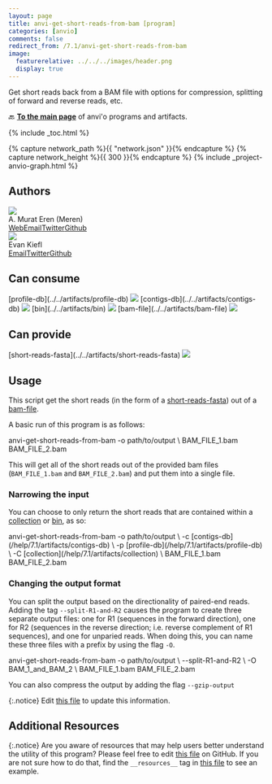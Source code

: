 ```yaml
---
layout: page
title: anvi-get-short-reads-from-bam [program]
categories: [anvio]
comments: false
redirect_from: /7.1/anvi-get-short-reads-from-bam
image:
  featurerelative: ../../../images/header.png
  display: true
---
```


Get short reads back from a BAM file with options for compression, splitting of forward and reverse reads, etc.

🔙 **[To the main page](../../)** of anvi'o programs and artifacts.


{% include _toc.html %}
<div id="svg" class="subnetwork"></div>
{% capture network_path %}{{ "network.json" }}{% endcapture %}
{% capture network_height %}{{ 300 }}{% endcapture %}
{% include _project-anvio-graph.html %}


## Authors

<div class="anvio-person"><div class="anvio-person-info"><div class="anvio-person-photo"><img class="anvio-person-photo-img" src="../../images/authors/meren.jpg" /></div><div class="anvio-person-info-box"><span class="anvio-person-name">A. Murat Eren (Meren)</span><div class="anvio-person-social-box"><a href="http://meren.org" class="person-social" target="_blank"><i class="fa fa-fw fa-home"></i>Web</a><a href="mailto:a.murat.eren@gmail.com" class="person-social" target="_blank"><i class="fa fa-fw fa-envelope-square"></i>Email</a><a href="http://twitter.com/merenbey" class="person-social" target="_blank"><i class="fa fa-fw fa-twitter-square"></i>Twitter</a><a href="http://github.com/meren" class="person-social" target="_blank"><i class="fa fa-fw fa-github"></i>Github</a></div></div></div></div>

<div class="anvio-person"><div class="anvio-person-info"><div class="anvio-person-photo"><img class="anvio-person-photo-img" src="../../images/authors/ekiefl.jpg" /></div><div class="anvio-person-info-box"><span class="anvio-person-name">Evan Kiefl</span><div class="anvio-person-social-box"><a href="mailto:kiefl.evan@gmail.com" class="person-social" target="_blank"><i class="fa fa-fw fa-envelope-square"></i>Email</a><a href="http://twitter.com/evankiefl" class="person-social" target="_blank"><i class="fa fa-fw fa-twitter-square"></i>Twitter</a><a href="http://github.com/ekiefl" class="person-social" target="_blank"><i class="fa fa-fw fa-github"></i>Github</a></div></div></div></div>



## Can consume


<p style="text-align: left" markdown="1"><span class="artifact-r">[profile-db](../../artifacts/profile-db) <img src="../../images/icons/DB.png" class="artifact-icon-mini" /></span> <span class="artifact-r">[contigs-db](../../artifacts/contigs-db) <img src="../../images/icons/DB.png" class="artifact-icon-mini" /></span> <span class="artifact-r">[bin](../../artifacts/bin) <img src="../../images/icons/BIN.png" class="artifact-icon-mini" /></span> <span class="artifact-r">[bam-file](../../artifacts/bam-file) <img src="../../images/icons/BAM.png" class="artifact-icon-mini" /></span></p>


## Can provide


<p style="text-align: left" markdown="1"><span class="artifact-p">[short-reads-fasta](../../artifacts/short-reads-fasta) <img src="../../images/icons/FASTA.png" class="artifact-icon-mini" /></span></p>


## Usage


This script get the short reads (in the form of a <span class="artifact-n">[short-reads-fasta](/help/7.1/artifacts/short-reads-fasta)</span>) out of a <span class="artifact-n">[bam-file](/help/7.1/artifacts/bam-file)</span>.  

A basic run of this program is as follows: 

<div class="codeblock" markdown="1">
anvi&#45;get&#45;short&#45;reads&#45;from&#45;bam &#45;o path/to/output \ 
                              BAM_FILE_1.bam BAM_FILE_2.bam
</div>

This will get all of the short reads out of the provided bam files (`BAM_FILE_1.bam` and `BAM_FILE_2.bam`) and put them into a single file. 

### Narrowing the input 

You can choose to only return the short reads that are contained within a <span class="artifact-n">[collection](/help/7.1/artifacts/collection)</span> or <span class="artifact-n">[bin](/help/7.1/artifacts/bin)</span>, as so:

<div class="codeblock" markdown="1">
anvi&#45;get&#45;short&#45;reads&#45;from&#45;bam &#45;o path/to/output \ 
                              &#45;c <span class="artifact&#45;n">[contigs&#45;db](/help/7.1/artifacts/contigs&#45;db)</span> \
                              &#45;p <span class="artifact&#45;n">[profile&#45;db](/help/7.1/artifacts/profile&#45;db)</span> \
                              &#45;C <span class="artifact&#45;n">[collection](/help/7.1/artifacts/collection)</span> \
                              BAM_FILE_1.bam BAM_FILE_2.bam
</div>

### Changing the output format

You can split the output based on the directionality of paired-end reads. Adding the tag `--split-R1-and-R2` causes the program to create three separate output files: one for R1 (sequences in the forward direction), one for R2 (sequences in the reverse direction; i.e. reverse complement of R1 sequences), and one for unparied reads. When doing this, you can name these three files with a prefix by using the flag `-O`.  

<div class="codeblock" markdown="1">
anvi&#45;get&#45;short&#45;reads&#45;from&#45;bam &#45;o path/to/output \ 
                              &#45;&#45;split&#45;R1&#45;and&#45;R2 \ 
                              &#45;O BAM_1_and_BAM_2 \
                              BAM_FILE_1.bam BAM_FILE_2.bam
</div>

You can also compress the output by adding the flag `--gzip-output`


{:.notice}
Edit [this file](https://github.com/merenlab/anvio/tree/master/anvio/docs/programs/anvi-get-short-reads-from-bam.md) to update this information.


## Additional Resources



{:.notice}
Are you aware of resources that may help users better understand the utility of this program? Please feel free to edit [this file](https://github.com/merenlab/anvio/tree/master/bin/anvi-get-short-reads-from-bam) on GitHub. If you are not sure how to do that, find the `__resources__` tag in [this file](https://github.com/merenlab/anvio/blob/master/bin/anvi-interactive) to see an example.
